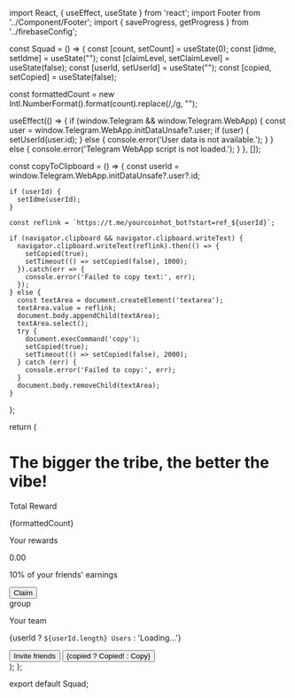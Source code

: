 import React, { useEffect, useState } from 'react';
import Footer from '../Component/Footer';
import { saveProgress, getProgress } from '../firebaseConfig';

const Squad = () => {
  const [count, setCount] = useState(0);
  const [idme, setIdme] = useState("");
  const [claimLevel, setClaimLevel] = useState(false);
  const [userId, setUserId] = useState("");
  const [copied, setCopied] = useState(false);

  const formattedCount = new Intl.NumberFormat().format(count).replace(/,/g, "");

  useEffect(() => {
    if (window.Telegram && window.Telegram.WebApp) {
      const user = window.Telegram.WebApp.initDataUnsafe?.user;
      if (user) {
        setUserId(user.id);
      } else {
        console.error('User data is not available.');
      }
    } else {
      console.error('Telegram WebApp script is not loaded.');
    }
  }, []);

  const copyToClipboard = () => {
    const userId = window.Telegram.WebApp.initDataUnsafe?.user?.id;

    if (userId) {
      setIdme(userId);
    }

    const reflink = `https://t.me/yourcoinhot_bot?start=ref_${userId}`;

    if (navigator.clipboard && navigator.clipboard.writeText) {
      navigator.clipboard.writeText(reflink).then(() => {
        setCopied(true);
        setTimeout(() => setCopied(false), 1000);
      }).catch(err => {
        console.error('Failed to copy text:', err);
      });
    } else {
      const textArea = document.createElement('textarea');
      textArea.value = reflink;
      document.body.appendChild(textArea);
      textArea.select();
      try {
        document.execCommand('copy');
        setCopied(true);
        setTimeout(() => setCopied(false), 2000);
      } catch (err) {
        console.error('Failed to copy:', err);
      }
      document.body.removeChild(textArea);
    }
  };

  return (
    <body className="min-h-screen bg-zinc-900 text-white flex flex-col justify-between bg-cover bg-center">
      <div className="flex-grow flex flex-col items-center p-6">
        <h1 className="text-center text-2xl font-bold">
          The bigger the tribe, the better the vibe!
        </h1>
        <div className="w-full max-w-md bg-zinc-800 rounded-lg p-4 mb-4">
          <p className="text-center text-zinc-400">Total Reward</p>
          <p className="text-center text-3xl font-bold">
            {formattedCount} <span className="text-purple-400"></span>
          </p>
        </div>
        <div className="w-full max-w-md bg-zinc-800 rounded-lg p-4 mb-4">
          <p className="text-center text-zinc-400">Your rewards</p>
          <p className="text-center text-3xl font-bold">
            0.00 <span className="text-purple-400"></span>
          </p>
          <p className="text-center text-zinc-400 mb-4">10% of your friends' earnings</p>
          <button className="w-full bg-zinc-700 text-zinc-500 py-2 rounded-lg">Claim</button>
        </div>
        <div className="w-full max-w-md bg-zinc-800 rounded-lg p-4 mb-4 flex justify-between items-center">
          <div className="flex items-center space-x-2">
            <span className="material-icons text-zinc-400">group</span>
            <p>Your team</p>
          </div>
          <p>{userId ? `${userId.length} Users` : 'Loading...'}</p>
        </div>
        <div className="w-full max-w-md flex space-x-2 mt-5">
          <button className="flex-1 bg-gradient-to-r from-purple-800 to-indigo-800 py-2 rounded-lg">Invite friends</button>
          <button className="bg-zinc-700 p-2 rounded-lg" onClick={copyToClipboard}>
            {copied ? <span>Copied!</span> : <span>Copy</span>}
          </button>
        </div>
      </div>
      <footer className="w-full max-w-md flex justify-around fixed bottom-0 left-0  bg-zinc-800 py-2">
        <Footer />
      </footer>
    </body>
  );
};

export default Squad;
